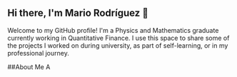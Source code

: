 ## Hi there, I'm Mario Rodríguez 👋
Welcome to my GitHub profile! I'm a Physics and Mathematics graduate currently working in Quantitative Finance. I use this space to share some of the projects I worked on during university, as part of self-learning, or in my professional journey.

##About Me
A
<!--
**MarioRG29/MarioRG29** is a ✨ _special_ ✨ repository because its `README.md` (this file) appears on your GitHub profile.

Here are some ideas to get you started:

- 🔭 I’m currently working on ...
- 🌱 I’m currently learning ...
- 👯 I’m looking to collaborate on ...
- 🤔 I’m looking for help with ...
- 💬 Ask me about ...
- 📫 How to reach me: ...
- 😄 Pronouns: ...
- ⚡ Fun fact: ...
-->
